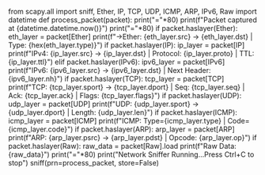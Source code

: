from scapy.all import sniff, Ether, IP, TCP, UDP, ICMP, ARP, IPv6, Raw
import datetime
def process_packet(packet):
    print("="*80)
    print(f"Packet captured at {datetime.datetime.now()}")
    print("="*80)
    if packet.haslayer(Ether):
        eth_layer = packet[Ether]
        print(f"->Ether: {eth_layer.src} -> {eth_layer.dst} | Type: {hex(eth_layer.type)}")
    if packet.haslayer(IP):
        ip_layer = packet[IP]
        print(f"IPv4: {ip_layer.src} -> {ip_layer.dst} | Protocol: {ip_layer.proto} | TTL: {ip_layer.ttl}")
    elif packet.haslayer(IPv6):
        ipv6_layer = packet[IPv6]
        print(f"IPv6: {ipv6_layer.src} -> {ipv6_layer.dst} | Next Header: {ipv6_layer.nh}")
    if packet.haslayer(TCP):
        tcp_layer = packet[TCP]
        print(f"TCP: {tcp_layer.sport} -> {tcp_layer.dport} | Seq: {tcp_layer.seq} | Ack: {tcp_layer.ack} | Flags: {tcp_layer.flags}")
    if packet.haslayer(UDP):
        udp_layer = packet[UDP]
        print(f"UDP: {udp_layer.sport} -> {udp_layer.dport} | Length: {udp_layer.len}")
    if packet.haslayer(ICMP):
        icmp_layer = packet[ICMP]
        print(f"ICMP: Type={icmp_layer.type} | Code={icmp_layer.code}")
    if packet.haslayer(ARP):
        arp_layer = packet[ARP]
        print(f"ARP: {arp_layer.psrc} -> {arp_layer.pdst} | Opcode: {arp_layer.op}")
    if packet.haslayer(Raw):
        raw_data = packet[Raw].load
        print(f"Raw Data: {raw_data}")
    print("="*80)
print("Network Sniffer Running...Press Ctrl+C to stop")
sniff(prn=process_packet, store=False)
